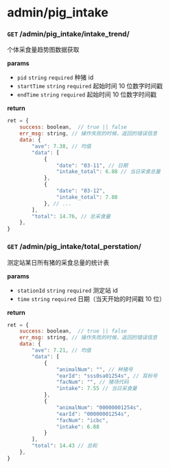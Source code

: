 # admin/pig_intake

### `GET` /admin/pig_intake/intake_trend/

个体采食量趋势图数据获取

__params__

- `pid` `string` `required` 种猪 id
- `startTime` `string` `required` 起始时间 10 位数字时间戳
- `endTime` `string` `required` 起始时间 10 位数字时间戳

__return__

```js
ret = {
    success: boolean,  // true || false
    err_msg: string, // 操作失败的时候，返回的错误信息
    data: {
        "ave": 7.38, // 均值
        "data": [
            {
                "date": "03-11", // 日期
                "intake_total": 6.88 // 当日采食总量
            },
            {
                "date": "03-12",
                "intake_total": 7.88
            }, // ...
        ],
        "total": 14.76, // 总采食量
    },
}
```

### `GET` /admin/pig_intake/total_perstation/

测定站某日所有猪的采食总量的统计表

__params__

- `stationId` `string` `required` 测定站 id
- `time` `string` `required` 日期（当天开始的时间戳 10 位）

__return__

```js
ret = {
    success: boolean,  // true || false
    err_msg: string, // 操作失败的时候，返回的错误信息
    data: {
        "ave": 7.21, // 均值
        "data": [
            {
                "animalNum": "", // 种猪号
                "earId": "sss0sa01254s", // 耳标号
                "facNum": "", // 猪场代码
                "intake": 7.55 // 当日采食量
            },
            {
                "animalNum": "00000001254s",
                "earId": "00000001254s",
                "facNum": "icbc",
                "intake": 6.88
            }
        ],
        "total": 14.43 // 总和
    },
}
```
